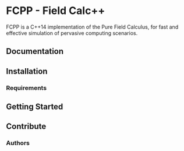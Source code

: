 # FCPP - Field Calc++

FCPP is a C++14 implementation of the Pure Field Calculus, for fast and effective simulation of pervasive computing scenarios.

## Documentation

## Installation

### Requirements

## Getting Started

## Contribute

### Authors
